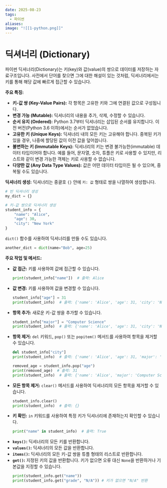 ```yaml
---
date: 2025-08-23
tags:
  - 파이썬
aliases:
image: "![[1-python.png]]"
---
```

# 딕셔너리 (Dictionary)

파이썬 딕셔너리(Dictionary)는 키(key)와 값(value)의 쌍으로 데이터를 저장하는 자료구조입니다. 사전에서 단어를 찾으면 그에 대한 해설이 있는 것처럼, 딕셔너리에서는 키를 통해 해당 값에 빠르게 접근할 수 있습니다.

**주요 특징:**
*   **키-값 쌍 (Key-Value Pairs):** 각 항목은 고유한 키와 그에 연결된 값으로 구성됩니다.
*   **변경 가능 (Mutable):** 딕셔너리의 내용을 추가, 삭제, 수정할 수 있습니다.
*   **순서 유지 (Ordered):** Python 3.7부터 딕셔너리는 삽입된 순서를 유지합니다. 이전 버전(Python 3.6 이하)에서는 순서가 없었습니다.
*   **고유한 키 (Unique Keys):** 딕셔너리 내의 모든 키는 고유해야 합니다. 중복된 키가 있을 경우, 나중에 할당된 값이 이전 값을 덮어씁니다.
*   **불변하는 키 (Immutable Keys):** 딕셔너리의 키는 변경 불가능한(immutable) 데이터 타입이어야 합니다. 예를 들어, 문자열, 숫자, 튜플은 키로 사용할 수 있지만, 리스트와 같이 변경 가능한 객체는 키로 사용할 수 없습니다.
*   **다양한 값 (Any Data Type Values):** 값은 어떤 데이터 타입이든 될 수 있으며, 중복될 수도 있습니다.

**딕셔너리 생성:**
딕셔너리는 중괄호 `{}` 안에 `키: 값` 형태로 쌍을 나열하여 생성합니다.
```python
# 빈 딕셔너리 생성
my_dict = {}

# 키-값 쌍으로 딕셔너리 생성
student_info = {
    "name": "Alice",
    "age": 30,
    "city": "New York"
}
```
`dict()` 함수를 사용하여 딕셔너리를 만들 수도 있습니다.
```python
another_dict = dict(name="Bob", age=25)
```

**주요 작업 및 메서드:**
*   **값 접근:** 키를 사용하여 값에 접근할 수 있습니다.
    ```python
    print(student_info["name"])  # 출력: Alice
    ```
*   **값 변경:** 키를 사용하여 값을 변경할 수 있습니다.
    ```python
    student_info["age"] = 31
    print(student_info)  # 출력: {'name': 'Alice', 'age': 31, 'city': 'New York'}
    ```
*   **항목 추가:** 새로운 키-값 쌍을 추가할 수 있습니다.
    ```python
    student_info["major"] = "Computer Science"
    print(student_info)  # 출력: {'name': 'Alice', 'age': 31, 'city': 'New York', 'major': 'Computer Science'}
    ```
*   **항목 제거:** `del` 키워드, `pop()` 또는 `popitem()` 메서드를 사용하여 항목을 제거할 수 있습니다.
    ```python
    del student_info["city"]
    print(student_info)  # 출력: {'name': 'Alice', 'age': 31, 'major': 'Computer Science'}

    removed_age = student_info.pop("age")
    print(removed_age)  # 출력: 31
    print(student_info)  # 출력: {'name': 'Alice', 'major': 'Computer Science'}
    ```
*   **모든 항목 제거:** `clear()` 메서드를 사용하여 딕셔너리의 모든 항목을 제거할 수 있습니다.
    ```python
    student_info.clear()
    print(student_info)  # 출력: {}
    ```
*   **키 확인:** `in` 키워드를 사용하여 특정 키가 딕셔너리에 존재하는지 확인할 수 있습니다.
    ```python
    print("name" in student_info)  # 출력: True
    ```
*   **`keys()`:** 딕셔너리의 모든 키를 반환합니다.
*   **`values()`:** 딕셔너리의 모든 값을 반환합니다.
*   **`items()`:** 딕셔너리의 모든 키-값 쌍을 튜플 형태의 리스트로 반환합니다.
*   **`get()`:** 지정된 키의 값을 반환합니다. 키가 없으면 오류 대신 `None`을 반환하거나 기본값을 지정할 수 있습니다.
    ```python
    print(student_info.get("name"))
    print(student_info.get("grade", "N/A")) # 키가 없으면 "N/A" 반환
    ```